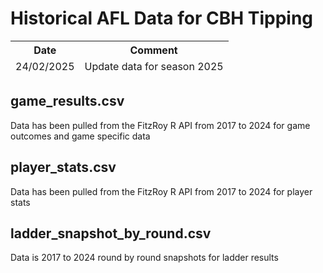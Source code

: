 # Historical AFL Data for CBH Tipping

<table>
    <thead>
        <tr>
            <th>Date</th>
            <th>Comment</th>
        </tr>
        <tr>
            <td>24/02/2025</td>
            <td>Update data for season 2025</td>
        </tr>
    </thead>
</table>

## game_results.csv
Data has been pulled from the FitzRoy R API from 2017 to 2024 for game outcomes and game specific data

## player_stats.csv
Data has been pulled from the FitzRoy R API from 2017 to 2024 for player stats

## ladder_snapshot_by_round.csv
Data is 2017 to 2024 round by round snapshots for ladder results
